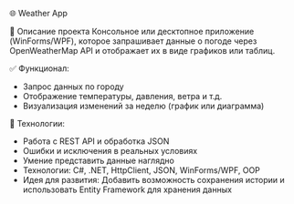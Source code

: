 🌐 Weather App

📌 Описание проекта
Консольное или десктопное приложение (WinForms/WPF), которое запрашивает данные о погоде через OpenWeatherMap API и отображает их в виде графиков или таблиц.

✅ Функционал:
* Запрос данных по городу
* Отображение температуры, давления, ветра и т.д.
* Визуализация изменений за неделю (график или диаграмма)

🔧 Технологии:
* Работа с REST API и обработка JSON
* Ошибки и исключения в реальных условиях
* Умение представить данные наглядно
* Технологии: C#, .NET, HttpClient, JSON, WinForms/WPF, OOP
* Идея для развития: Добавить возможность сохранения истории и использовать Entity Framework для хранения данных 

